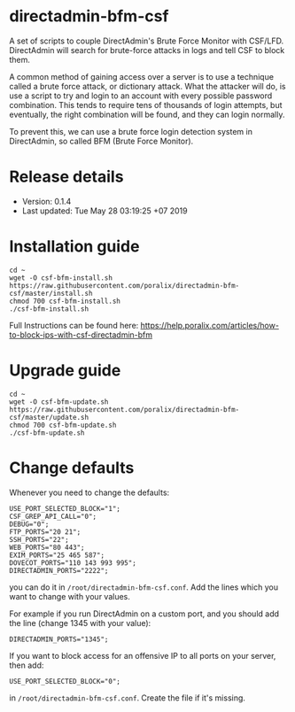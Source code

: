 # directadmin-bfm-csf

A set of scripts to couple DirectAdmin's Brute Force Monitor with CSF/LFD. DirectAdmin will search for brute-force attacks in logs and tell CSF to block them.

A common method of gaining access over a server is to use a technique called a brute force attack, or dictionary attack. What the attacker will do, is use a script to try and login to an account with every possible password combination. This tends to require tens of thousands of login attempts, but eventually, the right combination will be found, and they can login normally.

To prevent this, we can use a brute force login detection system in DirectAdmin, so called BFM (Brute Force Monitor).

# Release details

- Version: 0.1.4
- Last updated: Tue May 28 03:19:25 +07 2019

# Installation guide

```
cd ~
wget -O csf-bfm-install.sh https://raw.githubusercontent.com/poralix/directadmin-bfm-csf/master/install.sh
chmod 700 csf-bfm-install.sh
./csf-bfm-install.sh
```

Full Instructions can be found here: https://help.poralix.com/articles/how-to-block-ips-with-csf-directadmin-bfm

# Upgrade guide

```
cd ~
wget -O csf-bfm-update.sh https://raw.githubusercontent.com/poralix/directadmin-bfm-csf/master/update.sh
chmod 700 csf-bfm-update.sh
./csf-bfm-update.sh
```

# Change defaults

Whenever you need to change the defaults:


```
USE_PORT_SELECTED_BLOCK="1";
CSF_GREP_API_CALL="0";
DEBUG="0";
FTP_PORTS="20 21";
SSH_PORTS="22";
WEB_PORTS="80 443";
EXIM_PORTS="25 465 587";
DOVECOT_PORTS="110 143 993 995";
DIRECTADMIN_PORTS="2222";
```

you can do it in `/root/directadmin-bfm-csf.conf`. Add the lines which you want to change with your values.

For example if you run DirectAdmin on a custom port, and you should add the line (change 1345 with your value):


```
DIRECTADMIN_PORTS="1345";
```

If you want to block access for an offensive IP to all ports on your server, then add:

```
USE_PORT_SELECTED_BLOCK="0";
```

in `/root/directadmin-bfm-csf.conf`. Create the file if it's missing.
